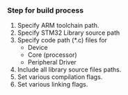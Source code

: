 ### Step for build process
1. Specify ARM toolchain path.
2. Specify STM32 Library source path
3. Specify code path (*.c) files for
   - Device
   - Core (processor)
   - Peripheral Driver
4. Include all library source files paths.
5. Set various compilation flags.
6. Set various linking flags.